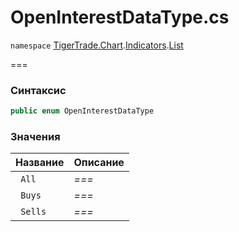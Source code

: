 
# OpenInterestDataType.cs
`namespace` [TigerTrade.Chart](../../../../../TigerTrade.Chart.md).[Indicators](../../../../../TigerTrade.Chart/Indicators.md).[List](../../../../../TigerTrade.Chart/Indicators/List.md)



===

### Синтаксис
```csharp
public enum OpenInterestDataType
```


### Значения
| Название | Описание |
| --- | --- |
| ` All` | *===* |
| ` Buys` | *===* |
| ` Sells` | *===* |



